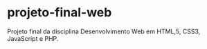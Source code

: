 # projeto-final-web
Projeto final da disciplina Desenvolvimento Web em HTML,5, CSS3, JavaScript e PHP.

